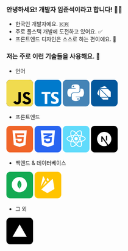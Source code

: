 ### 안녕하세요! 개발자 임준석이라고 합니다! 🧑‍💻

- 한국인 개발자에요. 🇰🇷
- 주로 풀스택 개발에 도전하고 있어요. ✅
- 프론트엔드 디자인은 스스로 하는 편이에요. 🎨

### 저는 주로 이런 기술들을 사용해요. 💪

- 언어

![alt](/icons/js.svg) ![alt](/icons/ts.svg) ![alt](/icons/python.svg) ![alt](/icons/dart.svg)

- 프론트엔드

![alt](/icons/html.svg) ![alt](/icons/css.svg) ![alt](/icons/react.svg) ![alt](/icons/next.svg)

- 백엔드 & 데이터베이스

![alt](/icons/mongo.svg) ![alt](/icons/firebase.svg)

- 그 외

![alt](/icons/vercel.svg)
